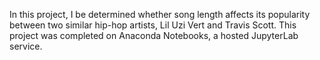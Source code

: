 In this project, I be determined whether song length affects its popularity between two similar hip-hop artists, Lil Uzi Vert and Travis Scott. This project was completed on Anaconda Notebooks, a hosted JupyterLab service.
